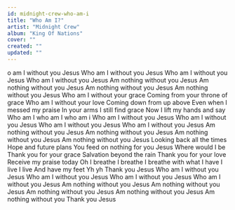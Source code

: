```yaml
---
id: midnight-crew-who-am-i
title: "Who Am I?"
artist: "Midnight Crew"
album: "King Of Nations"
cover: ""
created: ""
updated: ""
---
```


o am I without you Jesus
Who am I without you Jesus
Who am I without you Jesus
Who am I without you Jesus
Am nothing without you Jesus
Am nothing without you Jesus
Am nothing without you Jesus
Am nothing without you Jesus
Who am I without your grace
Coming from your throne of grace
Who am I without your love
Coming down from up above
Even when I messed my praise
In your arms I still find grace
Now I lift my hands and say
Who am I who am I who am i
Who am I without you Jesus
Who am I without you Jesus
Who am I without you Jesus
Who am I without you Jesus
Am nothing without you Jesus
Am nothing without you Jesus
Am nothing without you Jesus
Am nothing without you Jesus
Looking back all the times
Hope and future plans
You feed on nothing for you Jesus
Where would I be
Thank you for your grace
Salvation beyond the rain
Thank you for your love
Receive my praise today
Oh I breathe I breathe
I breathe with what I have
I live I live
And have my feet
Yh yh
Thank you Jesus
Who am I without you Jesus
Who am I without you Jesus
Who am I without you Jesus
Who am I without you Jesus
Am nothing without you Jesus
Am nothing without you Jesus
Am nothing without you Jesus
Am nothing without you Jesus
Am nothing without you
Thank you Jesus